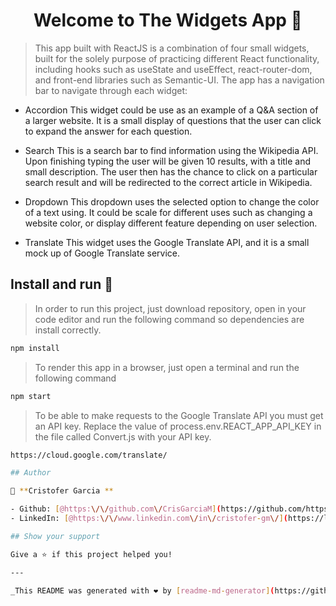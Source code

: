 <h1 align="center">Welcome to The Widgets App 👋</h1>
<p>
</p>

> This app built with ReactJS is a combination of four small widgets, built for the solely purpose of practicing different React functionality, including hooks such as useState and useEffect, react-router-dom, and front-end libraries such as Semantic-UI. The app has a navigation bar to navigate through each widget:

- Accordion
  This widget could be use as an example of a Q&A section of a larger website. It is a small display of questions that the user can click to expand the answer for each question.

- Search
  This is a search bar to find information using the Wikipedia API. Upon finishing typing the user will be given 10 results, with a title and small description. The user then has the chance to click on a particular search result and will be redirected to the correct article in Wikipedia.

- Dropdown
  This dropdown uses the selected option to change the color of a text using. It could be scale for different uses such as changing a website color, or display different feature depending on user selection.

- Translate
  This widget uses the Google Translate API, and it is a small mock up of Google Translate service.

## Install and run :rocket:

> In order to run this project, just download repository, open in your code editor and run the following command so dependencies are install correctly.

```sh
npm install
```

> To render this app in a browser, just open a terminal and run the following command

```sh
npm start
```

> To be able to make requests to the Google Translate API you must get an API key. Replace the value of process.env.REACT_APP_API_KEY in the file called Convert.js with your API key.

```sh
https://cloud.google.com/translate/

## Author

👤 **Cristofer Garcia **

- Github: [@https:\/\/github.com\/CrisGarciaM](https://github.com/https://github.com/CrisGarciaM)
- LinkedIn: [@https:\/\/www.linkedin.com\/in\/cristofer-gm\/](https://linkedin.com/in/https://www.linkedin.com/in/cristofer-gm/)

## Show your support

Give a ⭐️ if this project helped you!

---

_This README was generated with ❤️ by [readme-md-generator](https://github.com/kefranabg/readme-md-generator)_
```
